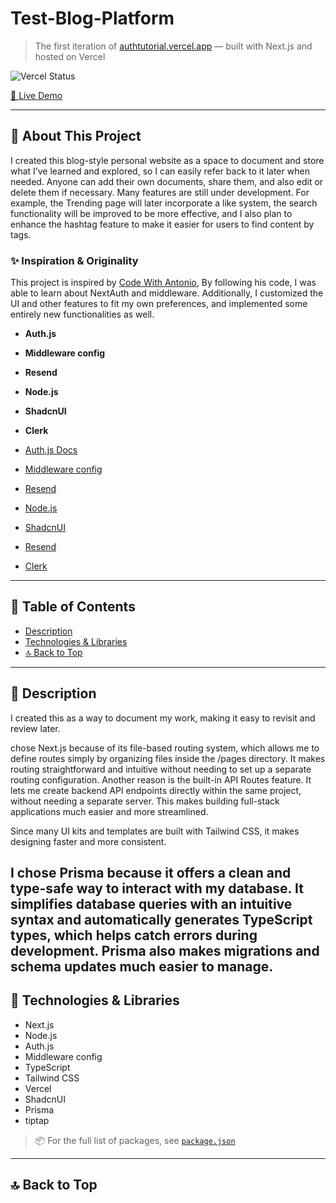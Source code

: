 # Test-Blog-Platform

> The first iteration of [authtutorial.vercel.app](https://authtutorial.vercel.app/) — built with Next.js and hosted on Vercel

![Vercel Status](https://vercel.com/api/www-ping)

[🚀 Live Demo](https://authtutorial.vercel.app/)

---

## 🚨 About This Project

I created this blog-style personal website as a space to document and store what I’ve learned and explored, so I can easily refer back to it later when needed. Anyone can add their own documents, share them, and also edit or delete them if necessary. Many features are still under development. For example, the Trending page will later incorporate a like system, the search functionality will be improved to be more effective, and I also plan to enhance the hashtag feature to make it easier for users to find content by tags.

### ✨ Inspiration & Originality

This project is inspired by [Code With Antonio](https://www.youtube.com/@codewithantonio), By following his code, I was able to learn about NextAuth and middleware. Additionally, I customized the UI and other features to fit my own preferences, and implemented some entirely new functionalities as well.

- **Auth.js**
- **Middleware config**
- **Resend**
- **Node.js**
- **ShadcnUI**
- **Clerk**

- [Auth.js Docs]( https://authjs.dev/)
- [Middleware config](https://dub.sh/Apr6dvD)
- [Resend](https://resend.com/)
- [Node.js](https://nodejs.org/en)
- [ShadcnUI](https://resend.com/)
- [Resend](https://ui.shadcn.com/)
- [Clerk](https://dub.sh/SdVFxFU)

---

## 📑 Table of Contents

- [Description](#-description)
- [Technologies & Libraries](#-technologies--libraries)
- [🔝 Back to Top](#-Test-Blog-Platform)

---

## 📝 Description

I created this as a way to document my work, making it easy to revisit and review later.  

chose Next.js because of its file-based routing system, which allows me to define routes simply by organizing files inside the /pages directory. It makes routing straightforward and intuitive without needing to set up a separate routing configuration.
Another reason is the built-in API Routes feature. It lets me create backend API endpoints directly within the same project, without needing a separate server. This makes building full-stack applications much easier and more streamlined.

Since many UI kits and templates are built with Tailwind CSS, it makes designing faster and more consistent.

I chose Prisma because it offers a clean and type-safe way to interact with my database. It simplifies database queries with an intuitive syntax and automatically generates TypeScript types, which helps catch errors during development. Prisma also makes migrations and schema updates much easier to manage.
---

## 🧰 Technologies & Libraries

- Next.js  
- Node.js
- Auth.js
- Middleware config
- TypeScript  
- Tailwind CSS  
- Vercel
- ShadcnUI
- Prisma
- tiptap

> 📦 For the full list of packages, see [`package.json`](./package.json)
---
## 🔝 Back to Top